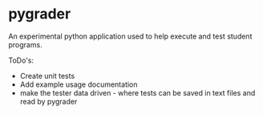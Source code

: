 # pygrader
An experimental python application used to help execute and test student programs.

ToDo's: 
* Create unit tests
* Add example usage documentation
* make the tester data driven - where tests can be saved in text files and read by pygrader
